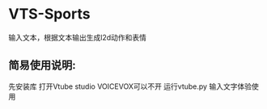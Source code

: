 # VTS-Sports
输入文本，根据文本输出生成l2d动作和表情

## 简易使用说明:
先安装库
打开Vtube studio
VOICEVOX可以不开
运行vtube.py
输入文字体验使用
